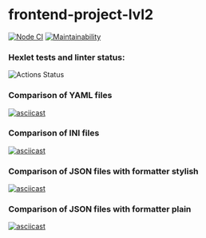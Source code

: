 # frontend-project-lvl2

[![Node CI](https://github.com/vchslv/frontend-project-lvl2/workflows/Node%20CI/badge.svg)](https://github.com/vchslv/frontend-project-lvl2/actions)
[![Maintainability](https://api.codeclimate.com/v1/badges/ce0b1909dd2c11550c0b/maintainability)](https://codeclimate.com/github/vchslv/frontend-project-lvl2/maintainability)

### Hexlet tests and linter status:
![Actions Status](https://github.com/vchslv/frontend-project-lvl2/workflows/hexlet-check/badge.svg)

### Comparison of YAML files
[![asciicast](https://asciinema.org/a/365959.svg)](https://asciinema.org/a/365959)

### Comparison of INI files
[![asciicast](https://asciinema.org/a/365974.svg)](https://asciinema.org/a/365974)

### Comparison of JSON files with formatter stylish
[![asciicast](https://asciinema.org/a/367667.svg)](https://asciinema.org/a/367667)

### Comparison of JSON files with formatter plain
[![asciicast](https://asciinema.org/a/367721.svg)](https://asciinema.org/a/367721)
